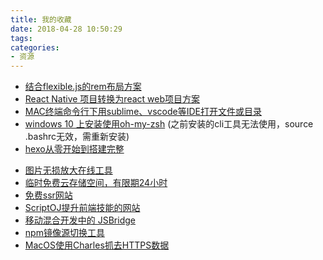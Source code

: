```yaml
---
title: 我的收藏
date: 2018-04-28 10:50:29
tags:
categories:
- 资源
---
```

* [结合flexible.js的rem布局方案](https://www.w3cplus.com/mobile/lib-flexible-for-html5-layout.html?utm_source=tuicool&utm_medium=referral)
* [React Native 项目转换为react web项目方案](https://github.com/taobaofed/react-web)
* [MAC终端命令行下用sublime、vscode等IDE打开文件或目录](http://www.cnblogs.com/hongrunhui/p/5928833.html)
* [windows 10 上安装使用oh-my-zsh](https://evdokimovm.github.io/windows/zsh/shell/syntax/highlighting/ohmyzsh/hyper/terminal/2017/02/24/how-to-install-zsh-and-oh-my-zsh-on-windows-10.html) (之前安装的cli工具无法使用，source .bashrc无效，需重新安装)
* [ hexo从零开始到搭建完整](http://visugar.com/2017/05/04/20170504SetUpHexoBlog/)
<!-- more -->
* [图片无损放大在线工具](http://bigjpg.com)
* [临时免费云存储空间，有限期24小时](https://send.firefox.com/)
* [免费ssr网站](https://my.ishadowx.net/)
* [ScriptOJ提升前端技能的网站](http://scriptoj.mangojuice.top/)
* [移动混合开发中的 JSBridge](https://blog.ymfe.org/%E6%B7%B7%E5%90%88%E5%BC%80%E5%8F%91%E4%B8%AD%E7%9A%84JSBridge/)
* [npm镜像源切换工具](https://github.com/Pana/nrm)
* [MacOS使用Charles抓去HTTPS数据](https://www.cnblogs.com/volnet/p/macOS-charles-ssl.html)